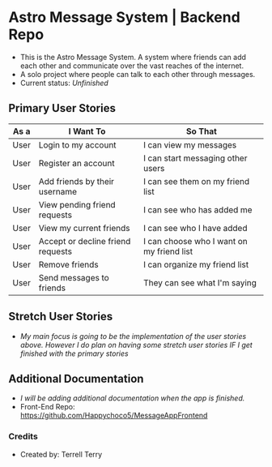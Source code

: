 # Astro Message System | Backend Repo
- This is the Astro Message System. A system where friends can add each other and communicate over the vast reaches of the internet.
- A solo project where people can talk to each other through messages.
- Current status: *Unfinished*
## Primary User Stories
|As a| I Want To|So That|
|----|----------|-------|
|User|Login to my account|I can view my messages|
|User|Register an account|I can start messaging other users|
|User|Add friends by their username|I can see them on my friend list|
|User|View pending friend requests|I can see who has added me|
|User|View my current friends|I can see who I have added|
|User|Accept or decline friend requests|I can choose who I want on my friend list|
|User|Remove friends|I can organize my friend list|
|User|Send messages to friends|They can see what I'm saying|
## Stretch User Stories
- *My main focus is going to be the implementation of the user stories above. However I do plan on having some stretch user stories IF I get finished with the primary stories*
## Additional Documentation
- *I will be adding additional documentation when the app is finished.*
- Front-End Repo: https://github.com/Happychoco5/MessageAppFrontend
### Credits
- Created by: Terrell Terry
